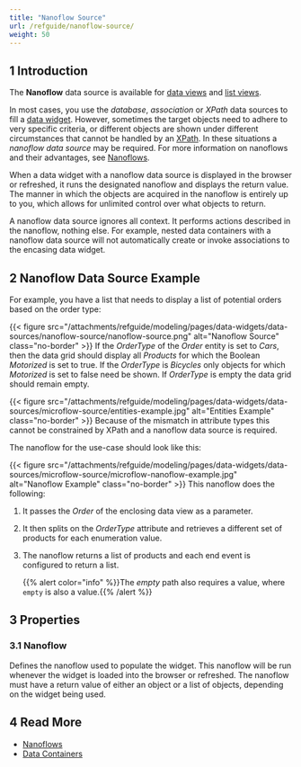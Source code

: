 ```yaml
---
title: "Nanoflow Source"
url: /refguide/nanoflow-source/
weight: 50
---
```


## 1 Introduction

The **Nanoflow** data source is available for [data views](/refguide/data-view/) and [list views](/refguide/list-view/). 

In most cases, you use the *database*, *association* or *XPath* data sources to fill a [data widget](/refguide/data-widgets/). However, sometimes the target objects need to adhere to very specific criteria, or different objects are shown under different circumstances that cannot be handled by an [XPath](/refguide/xpath-constraints/). In these situations a *nanoflow data source* may be required. For more information on nanoflows and their advantages, see [Nanoflows](/refguide/nanoflows/).

When a data widget with a nanoflow data source is displayed in the browser or refreshed, it runs the designated nanoflow and displays the return value. The manner in which the objects are acquired in the nanoflow is entirely up to you, which allows for unlimited control over what objects to return.

A nanoflow data source ignores all context. It performs actions described in the nanoflow, nothing else. For example, nested data containers with a nanoflow data source will not automatically create or invoke associations to the encasing data widget.

## 2 Nanoflow Data Source Example

For example, you have a list that needs to display a list of potential orders based on the order type:

{{< figure src="/attachments/refguide/modeling/pages/data-widgets/data-sources/nanoflow-source/nanoflow-source.png" alt="Nanoflow Source" class="no-border" >}}
If the *OrderType* of the *Order* entity is set to *Cars*, then the data grid should display all *Products* for which the Boolean *Motorized* is set to true. If the *OrderType* is *Bicycles* only objects for which *Motorized* is set to false need be shown. If *OrderType* is empty the data grid should remain empty.

{{< figure src="/attachments/refguide/modeling/pages/data-widgets/data-sources/microflow-source/entities-example.jpg" alt="Entities Example" class="no-border" >}}
Because of the mismatch in attribute types this cannot be constrained by XPath and a nanoflow data source is required. 

The nanoflow for the use-case should look like this:

{{< figure src="/attachments/refguide/modeling/pages/data-widgets/data-sources/microflow-source/microflow-nanoflow-example.jpg" alt="Nanoflow Example" class="no-border" >}}
This nanoflow does the following:

1. It passes the *Order* of the enclosing data view as a parameter. 

2. It then splits on the *OrderType* attribute and retrieves a different set of products for each enumeration value. 

3. The nanoflow returns a list of products and each end event is configured to return a list. 

    {{% alert color="info" %}}The *empty* path also requires a value, where `empty` is also a value.{{% /alert %}}

## 3 Properties

### 3.1 Nanoflow

Defines the nanoflow used to populate the widget. This nanoflow will be run whenever the widget is loaded into the browser or refreshed. The nanoflow must have a return value of either an object or a list of objects, depending on the widget being used.

## 4 Read More

* [Nanoflows](/refguide/nanoflows/)
* [Data Containers](/refguide/data-widgets/)
